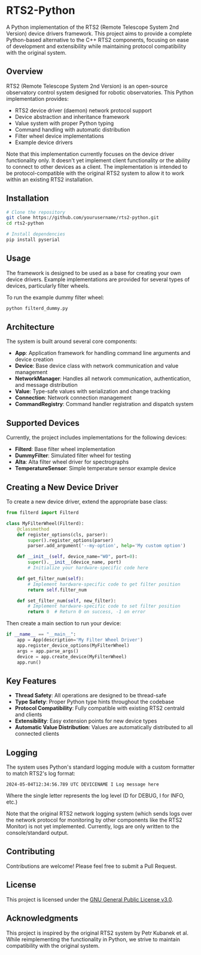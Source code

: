 # RTS2-Python

A Python implementation of the RTS2 (Remote Telescope System 2nd Version) device drivers framework. This project aims to provide a complete Python-based alternative to the C++ RTS2 components, focusing on ease of development and extensibility while maintaining protocol compatibility with the original system.

## Overview

RTS2 (Remote Telescope System 2nd Version) is an open-source observatory control system designed for robotic observatories. This Python implementation provides:

- RTS2 device driver (daemon) network protocol support
- Device abstraction and inheritance framework
- Value system with proper Python typing
- Command handling with automatic distribution
- Filter wheel device implementations
- Example device drivers

Note that this implementation currently focuses on the device driver functionality only. It doesn't yet implement client functionality or the ability to connect to other devices as a client. The implementation is intended to be protocol-compatible with the original RTS2 system to allow it to work within an existing RTS2 installation.

## Installation

```bash
# Clone the repository
git clone https://github.com/yourusername/rts2-python.git
cd rts2-python

# Install dependencies
pip install pyserial
```

## Usage

The framework is designed to be used as a base for creating your own device drivers. Example implementations are provided for several types of devices, particularly filter wheels.

To run the example dummy filter wheel:

```bash
python filterd_dummy.py
```

## Architecture

The system is built around several core components:

- **App**: Application framework for handling command line arguments and device creation
- **Device**: Base device class with network communication and value management
- **NetworkManager**: Handles all network communication, authentication, and message distribution
- **Value**: Type-safe values with serialization and change tracking
- **Connection**: Network connection management
- **CommandRegistry**: Command handler registration and dispatch system

## Supported Devices

Currently, the project includes implementations for the following devices:

- **Filterd**: Base filter wheel implementation
- **DummyFilter**: Simulated filter wheel for testing
- **Alta**: Alta filter wheel driver for spectrographs
- **TemperatureSensor**: Simple temperature sensor example device

## Creating a New Device Driver

To create a new device driver, extend the appropriate base class:

```python
from filterd import Filterd

class MyFilterWheel(Filterd):
    @classmethod
    def register_options(cls, parser):
        super().register_options(parser)
        parser.add_argument('--my-option', help='My custom option')

    def __init__(self, device_name="W0", port=0):
        super().__init__(device_name, port)
        # Initialize your hardware-specific code here

    def get_filter_num(self):
        # Implement hardware-specific code to get filter position
        return self.filter_num

    def set_filter_num(self, new_filter):
        # Implement hardware-specific code to set filter position
        return 0  # Return 0 on success, -1 on error
```

Then create a main section to run your device:

```python
if __name__ == "__main__":
    app = App(description='My Filter Wheel Driver')
    app.register_device_options(MyFilterWheel)
    args = app.parse_args()
    device = app.create_device(MyFilterWheel)
    app.run()
```

## Key Features

- **Thread Safety**: All operations are designed to be thread-safe
- **Type Safety**: Proper Python type hints throughout the codebase
- **Protocol Compatibility**: Fully compatible with existing RTS2 centrald and clients
- **Extensibility**: Easy extension points for new device types
- **Automatic Value Distribution**: Values are automatically distributed to all connected clients

## Logging

The system uses Python's standard logging module with a custom formatter to match RTS2's log format:

```
2024-05-04T12:34:56.789 UTC DEVICENAME I Log message here
```

Where the single letter represents the log level (D for DEBUG, I for INFO, etc.)

Note that the original RTS2 network logging system (which sends logs over the network protocol for monitoring by other components like the RTS2 Monitor) is not yet implemented. Currently, logs are only written to the console/standard output.

## Contributing

Contributions are welcome! Please feel free to submit a Pull Request.

## License

This project is licensed under the [GNU General Public License v3.0](LICENSE).

## Acknowledgments

This project is inspired by the original RTS2 system by Petr Kubanek et al. While reimplementing the functionality in Python, we strive to maintain compatibility with the original system.
